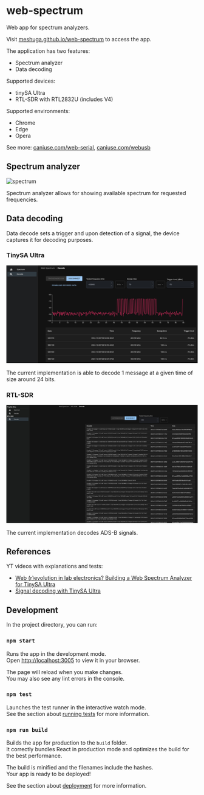 # web-spectrum
Web app for spectrum analyzers.

Visit [meshuga.github.io/web-spectrum](https://meshuga.github.io/web-spectrum/) to access the app.

The application has two features:
* Spectrum analyzer
* Data decoding

Supported devices:
* tinySA Ultra
* RTL-SDR with RTL2832U (includes V4)

Supported environments:
* Chrome
* Edge
* Opera

See more: [caniuse.com/web-serial](https://caniuse.com/web-serial), [caniuse.com/webusb](https://caniuse.com/webusb)

## Spectrum analyzer
![spectrum ](spectrum.gif)

Spectrum analyzer allows for showing available spectrum for requested frequencies.

## Data decoding
Data decode sets a trigger and upon detection of a signal, the device captures it for decoding purposes.

### TinySA Ultra
![decode](decode.jpg)

The current implementation is able to decode 1 message at a given time of size around 24 bits.

### RTL-SDR
![decode](rtl-sdr-ads-b.jpg)

The current implementation decodes ADS-B signals.

## References

YT videos with explanations and tests:
* [Web (r)evolution in lab electronics? Building a Web Spectrum Analyzer for TinySA Ultra](https://www.youtube.com/watch?v=XeK0TL0F8DI)
* [Signal decoding with TinySA Ultra](https://www.youtube.com/watch?v=bqgmftWSKPc)

## Development

In the project directory, you can run:

### `npm start`

Runs the app in the development mode.\
Open [http://localhost:3005](http://localhost:3005) to view it in your browser.

The page will reload when you make changes.\
You may also see any lint errors in the console.

### `npm test`

Launches the test runner in the interactive watch mode.\
See the section about [running tests](https://facebook.github.io/create-react-app/docs/running-tests) for more information.

### `npm run build`

Builds the app for production to the `build` folder.\
It correctly bundles React in production mode and optimizes the build for the best performance.

The build is minified and the filenames include the hashes.\
Your app is ready to be deployed!

See the section about [deployment](https://facebook.github.io/create-react-app/docs/deployment) for more information.
